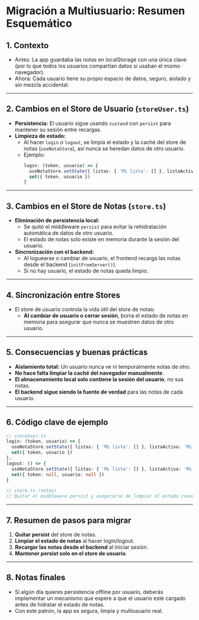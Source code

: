 # Migración a Multiusuario: Resumen Esquemático

## 1. **Contexto**
- Antes: La app guardaba las notas en localStorage con una única clave (por lo que todos los usuarios compartían datos si usaban el mismo navegador).
- Ahora: Cada usuario tiene su propio espacio de datos, seguro, aislado y sin mezcla accidental.

---

## 2. **Cambios en el Store de Usuario (`storeUser.ts`)**
- **Persistencia:** El usuario sigue usando `zustand` con `persist` para mantener su sesión entre recargas.
- **Limpieza de estado:**  
  - Al hacer `login` o `logout`, se limpia el estado y la caché del store de notas (`useNotaStore`), así nunca se heredan datos de otro usuario.
  - Ejemplo:
    ```typescript
    login: (token, usuario) => {
      useNotaStore.setState({ listas: { 'Mi lista': [] }, listaActiva: 'Mi lista' })
      set({ token, usuario })
    }
    ```

---

## 3. **Cambios en el Store de Notas (`store.ts`)**
- **Eliminación de persistencia local:**  
  - Se quitó el middleware `persist` para evitar la rehidratación automática de datos de otro usuario.
  - El estado de notas solo existe en memoria durante la sesión del usuario.
- **Sincronización con el backend:**  
  - Al loguearse o cambiar de usuario, el frontend recarga las notas desde el backend (`initFromServer()`).
  - Si no hay usuario, el estado de notas queda limpio.

---

## 4. **Sincronización entre Stores**
- El store de usuario controla la vida útil del store de notas:
  - **Al cambiar de usuario o cerrar sesión**, borra el estado de notas en memoria para asegurar que nunca se muestren datos de otro usuario.

---

## 5. **Consecuencias y buenas prácticas**
- **Aislamiento total:** Un usuario nunca ve ni temporalmente notas de otro.
- **No hace falta limpiar la caché del navegador manualmente**.
- **El almacenamiento local solo contiene la sesión del usuario**, no sus notas.
- **El backend sigue siendo la fuente de verdad** para las notas de cada usuario.

---

## 6. **Código clave de ejemplo**

```typescript
// storeUser.ts
login: (token, usuario) => {
  useNotaStore.setState({ listas: { 'Mi lista': [] }, listaActiva: 'Mi lista' })
  set({ token, usuario })
},
logout: () => {
  useNotaStore.setState({ listas: { 'Mi lista': [] }, listaActiva: 'Mi lista' })
  set({ token: null, usuario: null })
}
```

```typescript
// store.ts (notas)
// Quitar el middleware persist y asegurarse de limpiar el estado cuando cambia el usuario
```

---

## 7. **Resumen de pasos para migrar**

1. **Quitar persist** del store de notas.
2. **Limpiar el estado de notas** al hacer login/logout.
3. **Recargar las notas desde el backend** al iniciar sesión.
4. **Mantener persist solo en el store de usuario**.

---

## 8. **Notas finales**
- Si algún día quieres persistencia offline por usuario, deberás implementar un mecanismo que espere a que el usuario esté cargado antes de hidratar el estado de notas.
- Con este patrón, la app es segura, limpia y multiusuario real.
